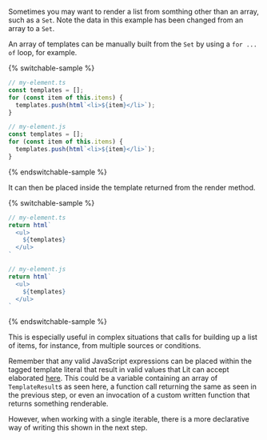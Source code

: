Sometimes you may want to render a list from somthing other than an array,
such as a `Set`. Note the data in this example has been changed from an
array to a `Set`.

An array of templates can be manually built from the `Set` by using a
`for ... of` loop, for example.

{% switchable-sample %}

```ts
// my-element.ts
const templates = [];
for (const item of this.items) {
  templates.push(html`<li>${item}</li>`);
}
```

```js
// my-element.js
const templates = [];
for (const item of this.items) {
  templates.push(html`<li>${item}</li>`);
}
```

{% endswitchable-sample %}

It can then be placed inside the template returned from the render method.

{% switchable-sample %}

```ts
// my-element.ts
return html`
  <ul>
    ${templates}
  </ul>
`
```

```js
// my-element.js
return html`
  <ul>
    ${templates}
  </ul>
`
```

{% endswitchable-sample %}

This is especially useful in complex situations that calls for building up a
list of items, for instance, from multiple sources or conditions.

<aside class="info">
Remember that any valid JavaScript expressions can be placed within the tagged
template literal that result in valid values that Lit can accept elaborated
<a href="/docs/templates/expressions/">here</a>. This could be a variable
containing an array of <code>TemplateResult</code>s as seen here, a function
call returning the same as seen in the previous step, or even an invocation
of a custom written function that returns something renderable.
</aside>

However, when working with a single iterable, there is a more declarative way
of writing this shown in the next step.